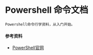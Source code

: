 # Powershell 命令文档


```
Powershell命令行学资料，从入门开始。
```
#### 参考资料
+ [PowerShell官网](https://www.pstips.net/powershell-online-tutorials)
